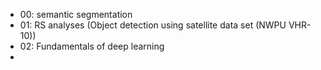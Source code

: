* 00: semantic segmentation
* 01: RS analyses (Object detection using satellite data set (NWPU VHR-10))
* 02: Fundamentals of deep learning
* 
